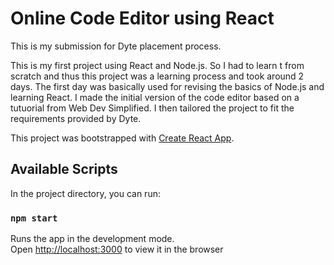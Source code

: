 # Online Code Editor using React

This is my submission for Dyte placement process.

This is my first project using React and Node.js. So I had to learn t from scratch and thus this project was a learning process and took around 2 days. The first day was basically used for revising the basics of Node.js and learning React. I made the initial version of the code editor based on a tutuorial from Web Dev Simplified. I then tailored the project to fit the requirements provided by Dyte.

This project was bootstrapped with [Create React App](https://github.com/facebook/create-react-app).

## Available Scripts

In the project directory, you can run:

### `npm start`

Runs the app in the development mode.<br />
Open [http://localhost:3000](http://localhost:3000) to view it in the browser
